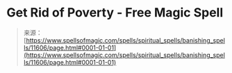 <!--yml
category: 未分类
date: 2024-06-12 18:48:59
-->

# Get Rid of Poverty - Free Magic Spell

> 来源：[https://www.spellsofmagic.com/spells/spiritual_spells/banishing_spells/11606/page.html#0001-01-01](https://www.spellsofmagic.com/spells/spiritual_spells/banishing_spells/11606/page.html#0001-01-01)